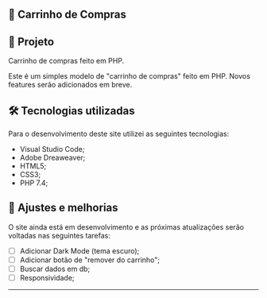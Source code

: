 ## 🛒 Carrinho de Compras<br>

## 🌳 Projeto<br>
Carrinho de compras feito em PHP.<br>

Este é um simples modelo de "carrinho de compras" feito em PHP. 
Novos features serão adicionados em breve.

## 🛠 Tecnologias utilizadas
Para o desenvolvimento deste site utilizei as seguintes tecnologias:
- Visual Studio Code;
- Adobe Dreaweaver;
- HTML5;
- CSS3;
- PHP 7.4;

## 📌 Ajustes e melhorias
O site ainda está em desenvolvimento e as próximas atualizações serão voltadas nas seguintes tarefas:

- [ ] Adicionar Dark Mode (tema escuro);
- [ ] Adicionar botão de "remover do carrinho";
- [ ] Buscar dados em db;
- [ ] Responsividade;

---
